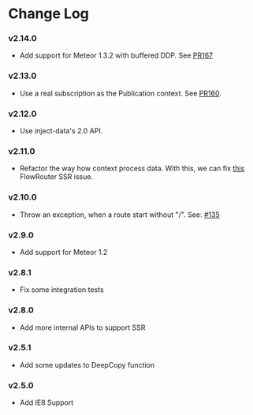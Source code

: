 # Change Log

### v2.14.0

* Add support for Meteor 1.3.2 with buffered DDP. See [PR167](https://github.com/kadirahq/fast-render/pull/167)

### v2.13.0

* Use a real subscription as the Publication context. See [PR160](https://github.com/kadirahq/fast-render/pull/160).

### v2.12.0
* Use inject-data's 2.0 API.

### v2.11.0
* Refactor the way how context process data. With this, we can fix [this](https://github.com/kadirahq/flow-router/issues/431) FlowRouter SSR issue.

### v2.10.0

* Throw an exception, when a route start without "/". See: [#135](https://github.com/meteorhacks/fast-render/pull/135)

### v2.9.0
* Add support for Meteor 1.2

### v2.8.1
* Fix some integration tests

### v2.8.0
* Add more internal APIs to support SSR

### v2.5.1
* Add some updates to DeepCopy function

### v2.5.0

* Add IE8 Support
